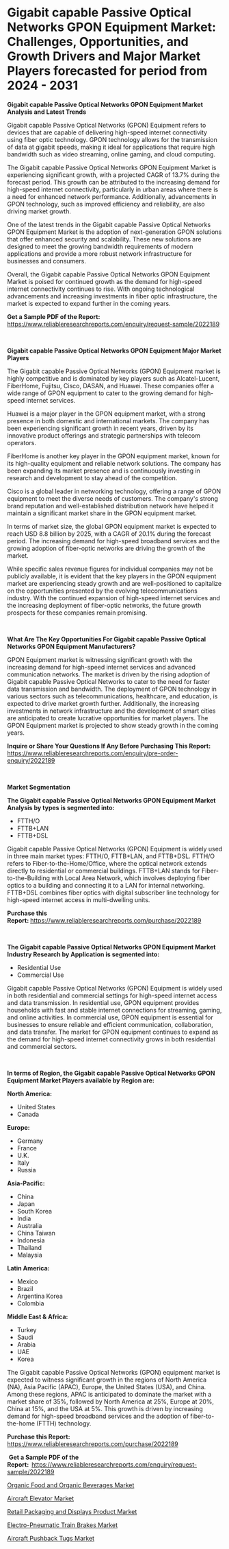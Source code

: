 <p><h1>Gigabit capable Passive Optical Networks GPON Equipment Market: Challenges, Opportunities, and Growth Drivers and Major Market Players forecasted for period from 2024 - 2031</h1></p><p><strong>Gigabit capable Passive Optical Networks GPON Equipment Market Analysis and Latest Trends</strong></p>
<p><p>Gigabit capable Passive Optical Networks (GPON) Equipment refers to devices that are capable of delivering high-speed internet connectivity using fiber optic technology. GPON technology allows for the transmission of data at gigabit speeds, making it ideal for applications that require high bandwidth such as video streaming, online gaming, and cloud computing.</p><p>The Gigabit capable Passive Optical Networks GPON Equipment Market is experiencing significant growth, with a projected CAGR of 13.7% during the forecast period. This growth can be attributed to the increasing demand for high-speed internet connectivity, particularly in urban areas where there is a need for enhanced network performance. Additionally, advancements in GPON technology, such as improved efficiency and reliability, are also driving market growth.</p><p>One of the latest trends in the Gigabit capable Passive Optical Networks GPON Equipment Market is the adoption of next-generation GPON solutions that offer enhanced security and scalability. These new solutions are designed to meet the growing bandwidth requirements of modern applications and provide a more robust network infrastructure for businesses and consumers.</p><p>Overall, the Gigabit capable Passive Optical Networks GPON Equipment Market is poised for continued growth as the demand for high-speed internet connectivity continues to rise. With ongoing technological advancements and increasing investments in fiber optic infrastructure, the market is expected to expand further in the coming years.</p></p>
<p><strong>Get a Sample PDF of the Report:&nbsp;</strong> <a href="https://www.reliableresearchreports.com/enquiry/request-sample/2022189">https://www.reliableresearchreports.com/enquiry/request-sample/2022189</a></p>
<p>&nbsp;</p>
<p><strong>Gigabit capable Passive Optical Networks GPON Equipment Major Market Players</strong></p>
<p><p>The Gigabit capable Passive Optical Networks (GPON) Equipment market is highly competitive and is dominated by key players such as Alcatel-Lucent, FiberHome, Fujitsu, Cisco, DASAN, and Huawei. These companies offer a wide range of GPON equipment to cater to the growing demand for high-speed internet services.</p><p>Huawei is a major player in the GPON equipment market, with a strong presence in both domestic and international markets. The company has been experiencing significant growth in recent years, driven by its innovative product offerings and strategic partnerships with telecom operators.</p><p>FiberHome is another key player in the GPON equipment market, known for its high-quality equipment and reliable network solutions. The company has been expanding its market presence and is continuously investing in research and development to stay ahead of the competition.</p><p>Cisco is a global leader in networking technology, offering a range of GPON equipment to meet the diverse needs of customers. The company's strong brand reputation and well-established distribution network have helped it maintain a significant market share in the GPON equipment market.</p><p>In terms of market size, the global GPON equipment market is expected to reach USD 8.8 billion by 2025, with a CAGR of 20.1% during the forecast period. The increasing demand for high-speed broadband services and the growing adoption of fiber-optic networks are driving the growth of the market.</p><p>While specific sales revenue figures for individual companies may not be publicly available, it is evident that the key players in the GPON equipment market are experiencing steady growth and are well-positioned to capitalize on the opportunities presented by the evolving telecommunications industry. With the continued expansion of high-speed internet services and the increasing deployment of fiber-optic networks, the future growth prospects for these companies remain promising.</p></p>
<p>&nbsp;</p>
<p><strong>What Are The Key Opportunities For Gigabit capable Passive Optical Networks GPON Equipment Manufacturers?</strong></p>
<p><p>GPON Equipment market is witnessing significant growth with the increasing demand for high-speed internet services and advanced communication networks. The market is driven by the rising adoption of Gigabit capable Passive Optical Networks to cater to the need for faster data transmission and bandwidth. The deployment of GPON technology in various sectors such as telecommunications, healthcare, and education, is expected to drive market growth further. Additionally, the increasing investments in network infrastructure and the development of smart cities are anticipated to create lucrative opportunities for market players. The GPON Equipment market is projected to show steady growth in the coming years.</p></p>
<p><strong>Inquire or Share Your Questions If Any Before Purchasing This Report:</strong> <a href="https://www.reliableresearchreports.com/enquiry/pre-order-enquiry/2022189">https://www.reliableresearchreports.com/enquiry/pre-order-enquiry/2022189</a></p>
<p>&nbsp;</p>
<p><strong>Market Segmentation</strong></p>
<p><strong>The Gigabit capable Passive Optical Networks GPON Equipment Market Analysis by types is segmented into:</strong></p>
<p><ul><li>FTTH/O</li><li>FTTB+LAN</li><li>FTTB+DSL</li></ul></p>
<p><p>Gigabit capable Passive Optical Networks (GPON) Equipment is widely used in three main market types: FTTH/O, FTTB+LAN, and FTTB+DSL. FTTH/O refers to Fiber-to-the-Home/Office, where the optical network extends directly to residential or commercial buildings. FTTB+LAN stands for Fiber-to-the-Building with Local Area Network, which involves deploying fiber optics to a building and connecting it to a LAN for internal networking. FTTB+DSL combines fiber optics with digital subscriber line technology for high-speed internet access in multi-dwelling units.</p></p>
<p><strong>Purchase this Report:&nbsp;</strong><a href="https://www.reliableresearchreports.com/purchase/2022189">https://www.reliableresearchreports.com/purchase/2022189</a></p>
<p>&nbsp;</p>
<p><strong>The Gigabit capable Passive Optical Networks GPON Equipment Market Industry Research by Application is segmented into:</strong></p>
<p><ul><li>Residential Use</li><li>Commercial Use</li></ul></p>
<p><p>Gigabit capable Passive Optical Networks (GPON) Equipment is widely used in both residential and commercial settings for high-speed internet access and data transmission. In residential use, GPON equipment provides households with fast and stable internet connections for streaming, gaming, and online activities. In commercial use, GPON equipment is essential for businesses to ensure reliable and efficient communication, collaboration, and data transfer. The market for GPON equipment continues to expand as the demand for high-speed internet connectivity grows in both residential and commercial sectors.</p></p>
<p>&nbsp;</p>
<p><strong>In terms of Region, the Gigabit capable Passive Optical Networks GPON Equipment Market Players available by Region are:</strong></p>
<p>
    <p> <strong> North America: </strong>
        <ul>
            <li>United States</li>
            <li>Canada</li>
        </ul>
        </p> 
    <p> <strong> Europe: </strong>
        <ul>
            <li>Germany</li>
            <li>France</li>
            <li>U.K.</li>
            <li>Italy</li>
            <li>Russia</li>
        </ul>
        </p> 
    <p> <strong> Asia-Pacific: </strong>
        <ul>
            <li>China</li>
            <li>Japan</li>
            <li>South Korea</li>
            <li>India</li>
            <li>Australia</li>
            <li>China Taiwan</li>
            <li>Indonesia</li>
            <li>Thailand</li>
            <li>Malaysia</li>
        </ul>
        </p> 
    <p> <strong> Latin America: </strong>
        <ul>
            <li>Mexico</li>
            <li>Brazil</li>
            <li>Argentina Korea</li>
            <li>Colombia</li>
        </ul>
        </p> 
    <p> <strong> Middle East & Africa: </strong>
        <ul>
            <li>Turkey</li>
            <li>Saudi</li>
            <li>Arabia</li>
            <li>UAE</li>
            <li>Korea</li>
        </ul>
    </p>
    </p>
<p><p>The Gigabit capable Passive Optical Networks (GPON) equipment market is expected to witness significant growth in the regions of North America (NA), Asia Pacific (APAC), Europe, the United States (USA), and China. Among these regions, APAC is anticipated to dominate the market with a market share of 35%, followed by North America at 25%, Europe at 20%, China at 15%, and the USA at 5%. This growth is driven by increasing demand for high-speed broadband services and the adoption of fiber-to-the-home (FTTH) technology.</p></p>
<p><strong>Purchase this Report: </strong><a href="https://www.reliableresearchreports.com/purchase/2022189">https://www.reliableresearchreports.com/purchase/2022189</a></p>
<p>&nbsp;<strong>Get a Sample PDF of the Report:&nbsp;&nbsp;</strong><a href="https://www.reliableresearchreports.com/enquiry/request-sample/2022189">https://www.reliableresearchreports.com/enquiry/request-sample/2022189</a></p>
<p><strong></strong></p>
<p><p><a href="https://view.publitas.com/reportprime-1/organic-food-and-organic-beverages-market-size-furnishes-valuable-information-encompassing-market-share-market-trends-and-projections-spanning-from-2024-to-2031/">Organic Food and Organic Beverages Market</a></p><p><a href="https://skillful-vermicelli-b89.notion.site/Aircraft-Elevator-Market-with-the-goal-of-estimating-the-market-size-and-future-growth-potential-of--62fd210043ef4b5f97c2829a7a6156bf">Aircraft Elevator Market</a></p><p><a href="https://view.publitas.com/reportprime-1/retail-packaging-and-displays-product-market-offer-valuable-insights-into-market-size-market-share-market-trends-and-projections-spanning-from-2024-to-2031/">Retail Packaging and Displays Product Market</a></p><p><a href="https://eight-handstand-8fb.notion.site/Electro-Pneumatic-Train-Brakes-Market-Size-Growing-and-Forecasted-for-period-from-2024-2031-and-pr-8eb60c179a4240729ee1ddf7d12aec6a">Electro-Pneumatic Train Brakes Market</a></p><p><a href="https://simplistic-meeting-7ee.notion.site/Aircraft-Pushback-Tugs-Market-Provides-Detailed-Segmentation-of-this-Market-based-on-Type-Applicati-5a3e259d64774a43ac1e590e5146ce9c">Aircraft Pushback Tugs Market</a></p></p>